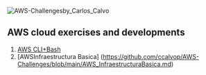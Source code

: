 ![AWS-Challengesby_Carlos_Calvo](https://user-images.githubusercontent.com/126183973/223799982-27810622-2dbc-4b6e-adee-425ba423dd10.png)

## **AWS cloud exercises and developments**

1. [AWS CLI+Bash](https://github.com/ccalvop/AWS-Challenges/blob/main/AWS_CLI%2BBash.md)
2. [AWSInfraestructura Basica] (https://github.com/ccalvop/AWS-Challenges/blob/main/AWS_InfraestructuraBasica.md)
